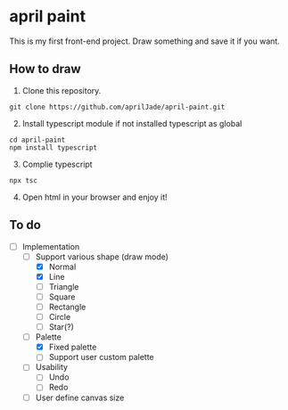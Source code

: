 # april paint

This is my first front-end project. Draw something and save it if you want.

## How to draw
1. Clone this repository.
```
git clone https://github.com/aprilJade/april-paint.git
```
2. Install typescript module if not installed typescript as global
```
cd april-paint
npm install typescript
```
3. Complie typescript
```
npx tsc
```
4. Open html in your browser and enjoy it!

## To do
- [ ] Implementation
    - [ ] Support various shape (draw mode)
        - [x] Normal
        - [x] Line
        - [ ] Triangle
        - [ ] Square
        - [ ] Rectangle
        - [ ] Circle
        - [ ] Star(?)
    - [ ] Palette
        - [x] Fixed palette
        - [ ] Support user custom palette
    - [ ] Usability
        - [ ] Undo
        - [ ] Redo
    - [ ] User define canvas size 